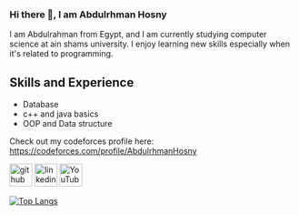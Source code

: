 ### Hi there 👋, I am Abdulrhman Hosny
I am Abdulrahman from Egypt, and I am currently studying computer science at ain shams university. I enjoy learning new skills especially when it's related to programming.

## Skills and Experience
* Database
* c++ and java basics
* OOP and Data structure 

Check out my codeforces profile here: https://codeforces.com/profile/AbdulrhmanHosny


[<img src='https://cdn.jsdelivr.net/npm/simple-icons@3.0.1/icons/github.svg' alt='github' height='40'>](https://github.com/AbdulrhmanHosnyy)  [<img src='https://cdn.jsdelivr.net/npm/simple-icons@3.0.1/icons/linkedin.svg' alt='linkedin' height='40'>](https://www.linkedin.com/in/https://www.linkedin.com/in/abdulrhman-hosny-muhammed-b4410b219//)  [<img src='https://cdn.jsdelivr.net/npm/simple-icons@3.0.1/icons/youtube.svg' alt='YouTube' height='40'>](https://www.youtube.com/channel/https://www.youtube.com/channel/UCyVbSLKmAZsIeJCC3e-oyrw)  

[![Top Langs](https://github-readme-stats.vercel.app/api/top-langs/?username=AbdulrhmanHosnyy)](https://github.com/anuraghazra/github-readme-stats)

